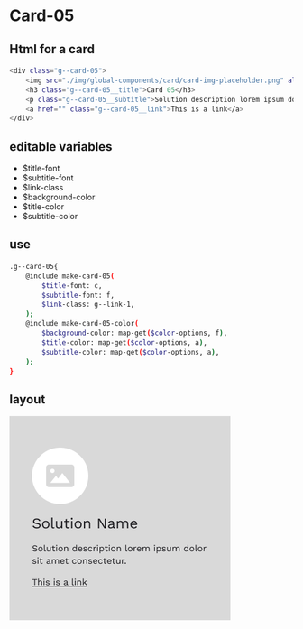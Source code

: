 # Card-05

## Html for a card

```sh
<div class="g--card-05">
    <img src="./img/global-components/card/card-img-placeholder.png" alt="" class="g--card-05__media">
    <h3 class="g--card-05__title">Card 05</h3>
    <p class="g--card-05__subtitle">Solution description lorem ipsum dolor sit amet consectetur.</p>
    <a href="" class="g--card-05__link">This is a link</a>
</div>
```

## editable variables
- $title-font
- $subtitle-font
- $link-class
- $background-color
- $title-color
- $subtitle-color

## use
```sh
.g--card-05{
    @include make-card-05(
        $title-font: c,
        $subtitle-font: f,
        $link-class: g--link-1,
    );
    @include make-card-05-color(
        $background-color: map-get($color-options, f),
        $title-color: map-get($color-options, a),
        $subtitle-color: map-get($color-options, a),
    );
}
```

## layout
![alt text][card-05]

[card-05]: /src/img/global-components/card/card-05.png 